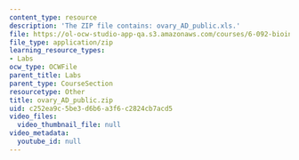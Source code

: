 ```yaml
---
content_type: resource
description: 'The ZIP file contains: ovary_AD_public.xls.'
file: https://ol-ocw-studio-app-qa.s3.amazonaws.com/courses/6-092-bioinformatics-and-proteomics-january-iap-2005/c252ea9c5be3d6b6a3f6c2824cb7acd5_ovary_AD_public.zip
file_type: application/zip
learning_resource_types:
- Labs
ocw_type: OCWFile
parent_title: Labs
parent_type: CourseSection
resourcetype: Other
title: ovary_AD_public.zip
uid: c252ea9c-5be3-d6b6-a3f6-c2824cb7acd5
video_files:
  video_thumbnail_file: null
video_metadata:
  youtube_id: null
---
```

